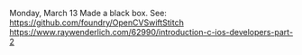 Monday, March 13
Made a black box. See:
https://github.com/foundry/OpenCVSwiftStitch
https://www.raywenderlich.com/62990/introduction-c-ios-developers-part-2

